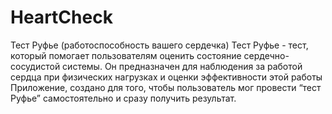 # HeartCheck
Тест Руфье (работоспособность вашего сердечка)
Тест Руфье - тест, который помогает пользователям оценить состояние сердечно-сосудистой системы.
Он предназначен для наблюдения за работой сердца при физических нагрузках и оценки эффективности этой работы
Приложение, создано для того, чтобы пользователь мог провести “тест Руфье” самостоятельно и сразу получить результат.
